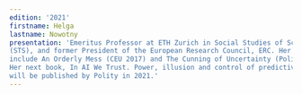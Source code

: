 ```yaml
---
edition: '2021'
firstname: Helga
lastname: Nowotny
presentation: 'Emeritus Professor at ETH Zurich in Social Studies of Science and Technology,
(STS), and former President of the European Research Council, ERC. Her publications
include An Orderly Mess (CEU 2017) and The Cunning of Uncertainty (Polity, 2015).
Her next book, In AI We Trust. Power, illusion and control of predictive algorithms,
will be published by Polity in 2021.'
---
```

